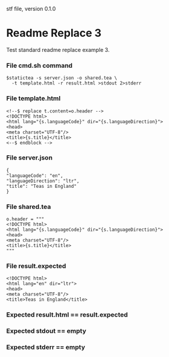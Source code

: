 stf file, version 0.1.0

# Readme Replace 3

Test standard readme replace example 3.

### File cmd.sh command

~~~
$statictea -s server.json -o shared.tea \
  -t template.html -r result.html >stdout 2>stderr
~~~

### File template.html

~~~
<!--$ replace t.content=o.header -->
<!DOCTYPE html>
<html lang="{s.languageCode}" dir="{s.languageDirection}">
<head>
<meta charset="UTF-8"/>
<title>{s.title}</title>
<--$ endblock -->
~~~

### File server.json

~~~
{
"languageCode": "en",
"languageDirection": "ltr",
"title": "Teas in England"
}
~~~

### File shared.tea

~~~
o.header = """
<!DOCTYPE html>
<html lang="{s.languageCode}" dir="{s.languageDirection}">
<head>
<meta charset="UTF-8"/>
<title>{s.title}</title>
"""
~~~

### File result.expected

~~~
<!DOCTYPE html>
<html lang="en" dir="ltr">
<head>
<meta charset="UTF-8"/>
<title>Teas in England</title>
~~~

### Expected result.html == result.expected
### Expected stdout == empty
### Expected stderr == empty

